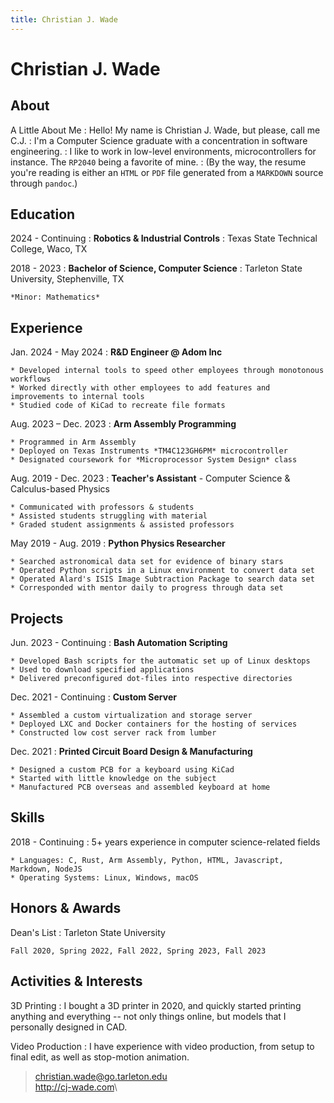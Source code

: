 ```yaml
---
title: Christian J. Wade
---
```


Christian J. Wade
=================

About
-----

A Little About Me
:  Hello! My name is Christian J. Wade, but please, call me C.J.
:  I'm a Computer Science graduate with a concentration in software engineering.
:  I like to work in low-level environments, microcontrollers for instance. The `RP2040` being a favorite of mine.
:  (By the way, the resume you're reading is either an `HTML` or `PDF` file generated from a `MARKDOWN` source through `pandoc`.)

Education
---------

2024 - Continuing
:  **Robotics & Industrial Controls**
:  Texas State Technical College, Waco, TX

2018 - 2023
:   **Bachelor of Science, Computer Science**
:   Tarleton State University, Stephenville, TX

    *Minor: Mathematics*

Experience
----------

Jan. 2024 - May 2024
:   **R&D Engineer @ Adom Inc**

    * Developed internal tools to speed other employees through monotonous workflows
    * Worked directly with other employees to add features and improvements to internal tools
    * Studied code of KiCad to recreate file formats

Aug. 2023 – Dec. 2023
:   **Arm Assembly Programming**

    * Programmed in Arm Assembly
    * Deployed on Texas Instruments *TM4C123GH6PM* microcontroller
    * Designated coursework for *Microprocessor System Design* class

Aug. 2019 - Dec. 2023
:   **Teacher's Assistant** - Computer Science & Calculus-based Physics

    * Communicated with professors & students
    * Assisted students struggling with material
    * Graded student assignments & assisted professors

May 2019 - Aug. 2019
:   **Python Physics Researcher**

    * Searched astronomical data set for evidence of binary stars
    * Operated Python scripts in a Linux environment to convert data set
    * Operated Alard's ISIS Image Subtraction Package to search data set
    * Corresponded with mentor daily to progress through data set

Projects
--------

Jun. 2023 - Continuing
:   **Bash Automation Scripting**

    * Developed Bash scripts for the automatic set up of Linux desktops
    * Used to download specified applications
    * Delivered preconfigured dot-files into respective directories

Dec. 2021 - Continuing
:   **Custom Server**

    * Assembled a custom virtualization and storage server
    * Deployed LXC and Docker containers for the hosting of services
    * Constructed low cost server rack from lumber

Dec. 2021
:    **Printed Circuit Board Design & Manufacturing**

    * Designed a custom PCB for a keyboard using KiCad
    * Started with little knowledge on the subject
    * Manufactured PCB overseas and assembled keyboard at home

Skills
------

2018 - Continuing
:   5+ years experience in computer science-related fields

    * Languages: C, Rust, Arm Assembly, Python, HTML, Javascript, Markdown, NodeJS
    * Operating Systems: Linux, Windows, macOS

Honors & Awards
---------------

Dean's List
:   Tarleton State University

    Fall 2020, Spring 2022, Fall 2022, Spring 2023, Fall 2023

Activities & Interests
---------------------

3D Printing
:   I bought a 3D printer in 2020, and quickly started printing anything
    and everything -- not only things online, but models that I personally designed in CAD.

Video Production
:   I have experience with video production, from setup to final edit, as well as stop-motion animation.

> <christian.wade@go.tarleton.edu>\
> <http://cj-wade.com>\

